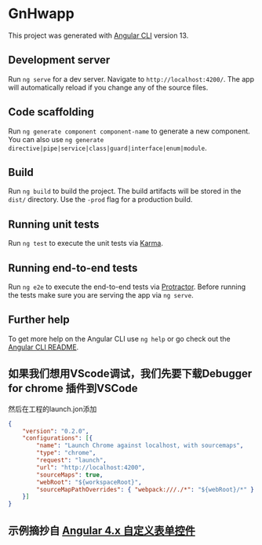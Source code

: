 # GnHwapp

This project was generated with [Angular CLI](https://github.com/angular/angular-cli) version 13.

## Development server

Run `ng serve` for a dev server. Navigate to `http://localhost:4200/`. The app will automatically reload if you change any of the source files.

## Code scaffolding

Run `ng generate component component-name` to generate a new component. You can also use `ng generate directive|pipe|service|class|guard|interface|enum|module`.

## Build

Run `ng build` to build the project. The build artifacts will be stored in the `dist/` directory. Use the `-prod` flag for a production build.

## Running unit tests

Run `ng test` to execute the unit tests via [Karma](https://karma-runner.github.io).

## Running end-to-end tests

Run `ng e2e` to execute the end-to-end tests via [Protractor](http://www.protractortest.org/).
Before running the tests make sure you are serving the app via `ng serve`.

## Further help

To get more help on the Angular CLI use `ng help` or go check out the [Angular CLI README](https://github.com/angular/angular-cli/blob/master/README.md).

## 如果我们想用VScode调试，我们先要下载Debugger for chrome 插件到VSCode

然后在工程的launch.jon添加
``` json
{
    "version": "0.2.0",
    "configurations": [{
        "name": "Launch Chrome against localhost, with sourcemaps",
        "type": "chrome",
        "request": "launch",
        "url": "http://localhost:4200",
        "sourceMaps": true,
        "webRoot": "${workspaceRoot}",
        "sourceMapPathOverrides": { "webpack:///./*": "${webRoot}/*" }
    }]
}
```

## 示例摘抄自 [Angular 4.x 自定义表单控件](https://segmentfault.com/a/1190000009070500)

